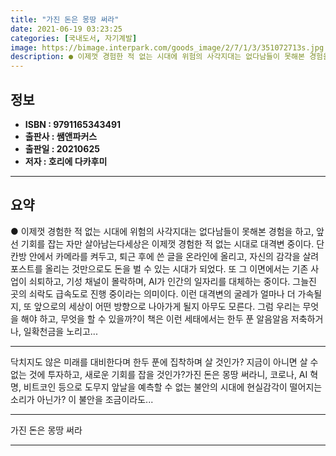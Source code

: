 ```yaml
---
title: "가진 돈은 몽땅 써라"
date: 2021-06-19 03:23:25
categories: [국내도서, 자기계발]
image: https://bimage.interpark.com/goods_image/2/7/1/3/351072713s.jpg
description: ● 이제껏 경험한 적 없는 시대에 위험의 사각지대는 없다남들이 못해본 경험을 하고, 앞선 기회를 잡는 자만 살아남는다세상은 이제껏 경험한 적 없는 시대로 대격변 중이다. 단칸방 안에서 카메라를 켜두고, 퇴근 후에 쓴 글을 온라인에 올리고, 자신의 감각을 살려 포스트를 올리는 것만으로도
---
```


## **정보**

- **ISBN : 9791165343491**
- **출판사 : 쌤앤파커스**
- **출판일 : 20210625**
- **저자 : 호리에 다카후미**

------



## **요약**

●  이제껏 경험한 적 없는 시대에 위험의 사각지대는 없다남들이 못해본 경험을 하고, 앞선 기회를 잡는 자만 살아남는다세상은 이제껏 경험한 적 없는 시대로 대격변 중이다. 단칸방 안에서 카메라를 켜두고, 퇴근 후에 쓴 글을 온라인에 올리고, 자신의 감각을 살려 포스트를 올리는 것만으로도 돈을 벌 수 있는 시대가 되었다. 또 그 이면에서는 기존 사업이 쇠퇴하고, 기성 채널이 몰락하며, AI가 인간의 일자리를 대체하는 중이다. 그늘진 곳의 쇠락도 급속도로 진행 중이라는 의미이다. 이런 대격변의 굴레가 얼마나 더 가속될지, 또 앞으로의 세상이 어떤 방향으로 나아가게 될지 아무도 모른다. 그럼 우리는 무엇을 해야 하고, 무엇을 할 수 있을까?이 책은 이런 세태에서는 한두 푼 알음알음 저축하거나, 일확천금을 노리고...

------

닥치지도 않은 미래를 대비한다며 한두 푼에 집착하며 살 것인가?
지금이 아니면 살 수 없는 것에 투자하고, 새로운 기회를 잡을 것인가?가진 돈은 몽땅 써라니, 코로나, AI 혁명, 비트코인 등으로 도무지 앞날을 예측할 수 없는 불안의 시대에 현실감각이 떨어지는 소리가 아닌가? 이 불안을 조금이라도... 

------


가진 돈은 몽땅 써라 

------



